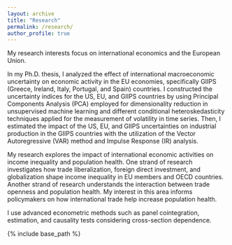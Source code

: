 ```yaml
---
layout: archive
title: "Research"
permalink: /research/
author_profile: true
---
```

My research interests focus on international economics and the European Union.

In my Ph.D. thesis, I analyzed the effect of international macroeconomic uncertainty on economic activity in the EU economies, specifically GIIPS (Greece, Ireland, Italy, Portugal, and Spain) countries. I constructed the uncertainty indices for the US, EU, and GIIPS countries by using Principal Components Analysis (PCA) employed for dimensionality reduction in unsupervised machine learning and different conditional heteroskedasticity techniques applied for the measurement of volatility in time series. Then, I estimated the impact of the US, EU, and GIIPS uncertainties on industrial production in the GIIPS countries with the utilization of the Vector Autoregressive (VAR) method and Impulse Response (IR) analysis.

My research explores the impact of international economic activities on income inequality and population health. One strand of research investigates how trade liberalization, foreign direct investment, and globalization shape income inequality in EU members and OECD countries. Another strand of research understands the interaction between trade openness and population health. My interest in this area informs policymakers on how international trade help increase population health. 

I use advanced econometric methods such as panel cointegration, estimation, and causality tests considering cross-section dependence. 


<nbsp>

{% include base_path %}
